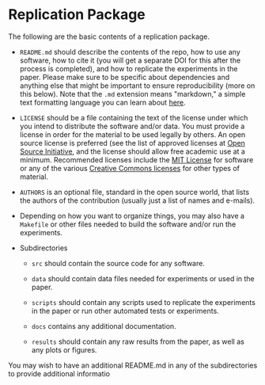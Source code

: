 # Replication Package

The following are the basic contents of a replication package.

 * `README.md` should describe the contents of the repo, how to use any
   software, how to cite it (you will get a separate DOI for this after
   the process is completed), and how to replicate the experiments in the
   paper. Please make sure to be
   specific about dependencies and anything else that might be important to ensure
   reproducibility (more on this below). Note that the `.md` extension means
   "markdown," a simple text formatting language you can learn about
   [here](https://guides.github.com/features/mastering-markdown/).
   
 * `LICENSE` should be a file containing the text of the license under which
   you intend to distribute the software and/or data. You must provide a
   license in order for the material to be used legally by others. An open
   source license is preferred (see the list of approved licenses at [Open
   Source Initiative](https://opensource.org/licenses), and the license should
   allow free academic use at a minimum. Recommended licenses include the [MIT
   License](https://opensource.org/licenses/MIT) for software or any of the
   various [Creative Commons licenses](https://creativecommons.org/licenses/)
   for other types of material.

 * `AUTHORS` is an optional file, standard in the open source world, that
   lists the authors of the contribution (usually just a list of names and
   e-mails).

 * Depending on how you want to organize things, you may also have a
   `Makefile` or other files needed to build the software and/or run the
   experiments.

 * Subdirectories

   * `src` should contain the source code for any software.

   * `data` should contain data files needed for experiments or used in the
     paper.
     
   * `scripts` should contain any scripts used to replicate the experiments in
     the paper or run other automated tests or experiments.

   * `docs` contains any additional documentation. 

   * `results` should contain any raw results from the paper, as well as
     any plots or figures.

You may wish to have an additional README.md in any of the subdirectories to
provide additional informatio
